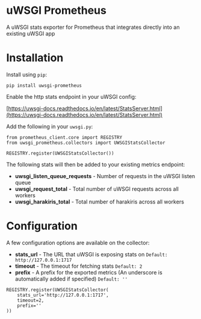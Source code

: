 # uWSGI Prometheus

A uWSGI stats exporter for Prometheus that integrates directly into an existing uWSGI app

# Installation

Install using `pip`:

    pip install uwsgi-prometheus

Enable the http stats endpoint in your uWSGI config: 

[https://uwsgi-docs.readthedocs.io/en/latest/StatsServer.html](https://uwsgi-docs.readthedocs.io/en/latest/StatsServer.html)

Add the following in your `uwsgi.py`:

    from prometheus_client.core import REGISTRY
    from uwsgi_prometheus.collectors import UWSGIStatsCollector

    REGISTRY.register(UWSGIStatsCollector())

The following stats will then be added to your existing metrics endpoint:

- **uwsgi_listen_queue_requests** - Number of requests in the uWSGI listen queue
- **uwsgi_request_total** - Total number of uWSGI requests across all workers  
- **uwsgi_harakiris_total** - Total number of harakiris across all workers  

# Configuration

A few configuration options are available on the collector:

- **stats_url** - The URL that uWSGI is exposing stats on `Default: http://127.0.0.1:1717`
- **timeout** - The timeout for fetching stats `Default: 2`
- **prefix** - A prefix for the exported metrics (An underscore is automatically added if specified) `Default: ''`

```
REGISTRY.register(UWSGIStatsCollector(
    stats_url='http://127.0.0.1:1717',
    timeout=2,
    prefix=''
))
```

